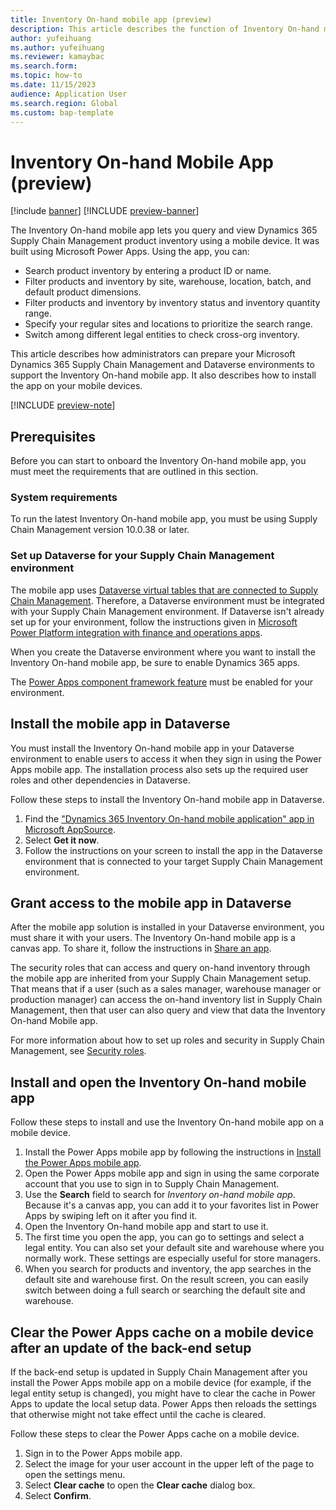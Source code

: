 ```yaml
---
title: Inventory On-hand mobile app (preview)
description: This article describes the function of Inventory On-hand mobile app and how to onboard it.
author: yufeihuang
ms.author: yufeihuang
ms.reviewer: kamaybac
ms.search.form:
ms.topic: how-to
ms.date: 11/15/2023
audience: Application User
ms.search.region: Global
ms.custom: bap-template
---
```


# Inventory On-hand Mobile App (preview)

[!include [banner](../../includes/banner.md)]
[!INCLUDE [preview-banner](../includes/preview-banner.md)]

<!--KFM: Preview until 10.0.38 GA -->

The Inventory On-hand mobile app lets you query and view Dynamics 365 Supply Chain Management product inventory using a mobile device. It was built using Microsoft Power Apps. Using the app, you can:

- Search product inventory by entering a product ID or name.
- Filter products and inventory by site, warehouse, location, batch, and default product dimensions.
- Filter products and inventory by inventory status and inventory quantity range.
- Specify your regular sites and locations to prioritize the search range.
- Switch among different legal entities to check cross-org inventory.

This article describes how administrators can prepare your Microsoft Dynamics 365 Supply Chain Management and Dataverse environments to support the Inventory On-hand mobile app. It also describes how to install the app on your mobile devices.

[!INCLUDE [preview-note](../includes/preview-note.md)]

## Prerequisites

Before you can start to onboard the Inventory On-hand mobile app, you must meet the requirements that are outlined in this section.

### System requirements

To run the latest Inventory On-hand mobile app, you must be using Supply Chain Management version 10.0.38 or later.

### Set up Dataverse for your Supply Chain Management environment

The mobile app uses [Dataverse virtual tables that are connected to Supply Chain Management](../../fin-ops-core/dev-itpro/power-platform/virtual-entities-overview.md). Therefore, a Dataverse environment must be integrated with your Supply Chain Management environment. If Dataverse isn't already set up for your environment, follow the instructions given in [Microsoft Power Platform integration with finance and operations apps](../../fin-ops-core/dev-itpro/power-platform/overview.md).

When you create the Dataverse environment where you want to install the Inventory On-hand mobile app, be sure to enable Dynamics 365 apps.

The [Power Apps component framework feature](/power-apps/developer/component-framework/component-framework-for-canvas-apps#enable-the-power-apps-component-framework-feature) must be enabled for your environment.

## <a name="install-in-dataverse"></a>Install the mobile app in Dataverse

You must install the Inventory On-hand mobile app in your Dataverse environment to enable users to access it when they sign in using the Power Apps mobile app. The installation process also sets up the required user roles and other dependencies in Dataverse.

Follow these steps to install the Inventory On-hand mobile app in Dataverse.

1. Find the ["Dynamics 365 Inventory On-hand mobile application" app in Microsoft AppSource](/product/dynamics-365/mscrm.d365-scm-inventoryonhandmobileapp).
1. Select **Get it now**.
1. Follow the instructions on your screen to install the app in the Dataverse environment that is connected to your target Supply Chain Management environment.

## Grant access to the mobile app in Dataverse

After the mobile app solution is installed in your Dataverse environment, you must share it with your users. The Inventory On-hand mobile app is a canvas app. To share it, follow the instructions in [Share an app](/power-apps/maker/canvas-apps/share-app#share-an-app).

The security roles that can access and query on-hand inventory through the mobile app are inherited from your Supply Chain Management setup. That means that if a user  (such as a sales manager, warehouse manager or production manager) can access the on-hand inventory list in Supply Chain Management, then that user can also query and view that data the Inventory On-hand Mobile app.

For more information about how to set up roles and security in Supply Chain Management, see [Security roles](../../fin-ops-core/dev-itpro/sysadmin/role-based-security.md#security-roles).

## Install and open the Inventory On-hand mobile app

Follow these steps to install and use the Inventory On-hand mobile app on a mobile device.

1. Install the Power Apps mobile app by following the instructions in [Install the Power Apps mobile app](/power-apps/mobile/run-powerapps-on-mobile).
1. Open the Power Apps mobile app and sign in using the same corporate account that you use to sign in to Supply Chain Management.
1. Use the **Search** field to search for *Inventory on-hand mobile app*. Because it's a canvas app, you can add it to your favorites list in Power Apps by swiping left on it after you find it.
1. Open the Inventory On-hand mobile app and start to use it.
1. The first time you open the app, you can go to settings and select a legal entity. You can also set your default site and warehouse where you normally work. These settings are especially useful for store managers.
1. When you search for products and inventory, the app searches in the default site and warehouse first. On the result screen, you can easily switch between doing a full search or searching the default site and warehouse.

## Clear the Power Apps cache on a mobile device after an update of the back-end setup

If the back-end setup is updated in Supply Chain Management after you install the Power Apps mobile app on a mobile device (for example, if the legal entity setup is changed), you might have to clear the cache in Power Apps to update the local setup data. Power Apps then reloads the settings that otherwise might not take effect until the cache is cleared.

Follow these steps to clear the Power Apps cache on a mobile device.

1. Sign in to the Power Apps mobile app.
1. Select the image for your user account in the upper left of the page to open the settings menu.
1. Select **Clear cache** to open the **Clear cache** dialog box.
1. Select **Confirm**.
